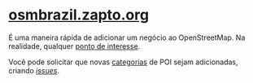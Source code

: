 # [osmbrazil.zapto.org](http://osmbrazil.zapto.org/)

É uma maneira rápida de adicionar um negócio ao OpenStreetMap. Na realidade, qualquer [ponto de interesse](https://pt.wikipedia.org/wiki/Ponto_de_interesse).

Você pode solicitar que novas [categorias](categories.json) de POI sejam adicionadas, criando [*issues*](../../issues).
